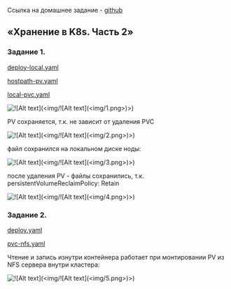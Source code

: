 Ссылка на домашнее задание - [github](https://github.com/netology-code/kuber-homeworks/blob/main/2.2/2.2.md)

## «Хранение в K8s. Часть 2»
### Задание 1. 
[deploy-local.yaml](deploy-local.yaml) 

[hostpath-pv.yaml](hostpath-pv.yaml) 

[local-pvc.yaml](local-pvc.yaml) 

![!\[Alt text\](<img/!\[Alt text\](<img/1.png>)>)](<img/1.png>)

PV сохраняется, т.к. не зависит от удаления PVC

![!\[Alt text\](<img/!\[Alt text\](<img/2.png>)>)](<img/2.png>)

файл сохранился на локальном диске ноды:

![!\[Alt text\](<img/!\[Alt text\](<img/3.png>)>)](<img/3.png>)

после удаления PV - файлы сохранились, т.к. persistentVolumeReclaimPolicy: Retain

![!\[Alt text\](<img/!\[Alt text\](<img/4.png>)>)](<img/4.png>)

### Задание 2. 
[deploy.yaml](deploy.yaml) 

[pvc-nfs.yaml](pvc-nfs.yaml) 


Чтение и запись изнутри контейнера работает при монтировании PV из NFS сервера внутри кластера:

![!\[Alt text\](<img/!\[Alt text\](<img/5.png>)>)](<img/5.png>)




